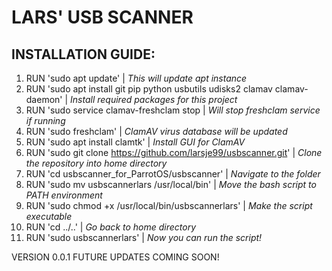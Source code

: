 <h1>LARS' USB SCANNER</h1>

<h2>INSTALLATION GUIDE:</h2>

1. RUN 'sudo apt update' | *This will update apt instance*
2. RUN 'sudo apt install git pip python usbutils udisks2 clamav clamav-daemon' | *Install required packages for this project*
3. RUN 'sudo service clamav-freshclam stop | *Will stop freshclam service if running*
4. RUN 'sudo freshclam' | *ClamAV virus database will be updated*
5. RUN 'sudo apt install clamtk' | *Install GUI for ClamAV*
6. RUN 'sudo git clone https://github.com/larsje99/usbscanner.git' | *Clone the repository into home directory*
7. RUN 'cd usbscanner_for_ParrotOS/usbscanner' | *Navigate to the folder*
8. RUN 'sudo mv usbscannerlars /usr/local/bin' | *Move the bash script to PATH environment*
9. RUN 'sudo chmod +x /usr/local/bin/usbscannerlars' | *Make the script executable*
10. RUN 'cd ../..' | *Go back to home directory*
11. RUN 'sudo usbscannerlars' | *Now you can run the script!*

VERSION 0.0.1
FUTURE UPDATES COMING SOON!
